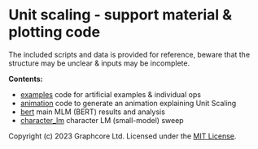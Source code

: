 # Unit scaling - support material & plotting code

The included scripts and data is provided for reference, beware that the structure may be unclear & inputs may be incomplete.

**Contents:**

 - [examples](examples) code for artificial examples & individual ops
 - [animation](animation) code to generate an animation explaining Unit Scaling
 - [bert](bert) main MLM (BERT) results and analysis
 - [character_lm](character_lm) character LM (small-model) sweep

Copyright (c) 2023 Graphcore Ltd. Licensed under the [MIT License](LICENSE).
